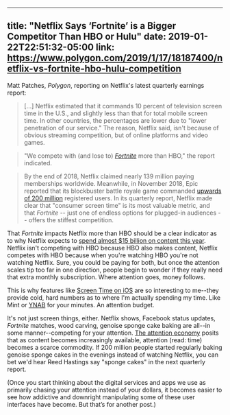 

---
title: "Netflix Says ‘Fortnite’ is a Bigger Competitor Than HBO or Hulu"
date: 2019-01-22T22:51:32-05:00
link: https://www.polygon.com/2019/1/17/18187400/netflix-vs-fortnite-hbo-hulu-competition
---

Matt Patches, *Polygon*, reporting on Netflix's latest quarterly earnings report: 

> [...] Netflix estimated that it commands 10 percent of television screen time in the U.S., and slightly less than that for total mobile screen time. In other countries, the percentages are lower due to "lower penetration of our service." The reason, Netflix said, isn't because of obvious streaming competition, but of online platforms and video games.

> "We compete with (and lose to) [*Fortnite*](https://www.polygon.com/game/fortnite/2417) more than HBO," the report indicated. 

> By the end of 2018, Netflix claimed nearly 139 million paying memberships worldwide. Meanwhile, in November 2018, Epic reported that its blockbuster battle royale game commanded [upwards of 200 million](https://www.bloomberg.com/news/articles/2018-11-26/fortnite-now-has-200-million-players-up-60-from-the-last-count) registered users. In its quarterly report, Netflix made clear that "consumer screen time" is its most valuable metric, and that *Fortnite* -- just one of endless options for plugged-in audiences -- offers the stiffest competition.

That *Fortnite* impacts Netflix more than HBO should be a clear indicator as to why Netflix expects to [spend almost $15 billion on content this year](https://variety.com/2019/digital/news/netflix-content-spending-2019-15-billion-1203112090/). Netflix isn't competing with HBO because HBO also makes content, Netflix competes with HBO because when you're watching HBO you're not watching Netflix. Sure, you could be paying for both, but once the attention scales tip too far in one direction, people begin to wonder if they really need that extra monthly subscription. Where attention goes, money follows. 

This is why features like [Screen Time on iOS](https://support.apple.com/en-us/HT208982) are so interesting to me--they provide cold, hard numbers as to where I'm actually spending my time. Like Mint or [YNAB](https://www.youneedabudget.com) for your minutes. An attention budget.  

It's not just screen things, either. Netflix shows, Facebook status updates, *Fortnite* matches, wood carving, genoise sponge cake baking are all--in some manner--competing for your attention. [The attention economy](https://en.wikipedia.org/wiki/Attention_economy) posits that as content becomes increasingly available, attention (read: time) becomes a scarce commodity. If 200 million people started regularly baking genoise sponge cakes in the evenings instead of watching Netflix, you can bet we'd hear Reed Hastings say "sponge cakes" in the next quarterly report. 

(Once you start thinking about the digital services and apps we use as primarily chasing your attention instead of your dollars, it becomes easier to see how addictive and downright manipulating some of these user interfaces have become. But that’s for another post.)